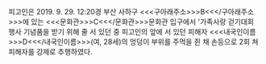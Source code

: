 피고인은 2019. 9. 29. 12:20경 부산 사하구 <<<구아래주소>>>B<<</구아래주소>>>에 있는 <<<문화관>>>C<<</문화관>>>문화관 입구에서 '가족사랑 걷기대회 행사 기념품을 받기 위해 줄 서 있던 중 피고인의 앞에 서 있던 피해자 <<<내국인이름>>>D<<</내국인이름>>>(여, 28세)의 엉덩이 부위를 주먹을 쥔 채 손등으로 2회 쳐 피해자를 강제로 추행하였다.